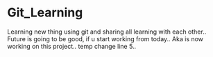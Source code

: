 # Git_Learning
Learning new thing using git and sharing all learning with each other..
Future is going to be good, if u start working from today..
Aka is now working on this project..
temp change line 5..
